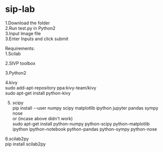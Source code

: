 # sip-lab

1.Download the folder <br/>
2.Run test.py in Python2 <br/>
3.Input Image file <br/> 
3.Enter Inputs and click submit<br/>

Requirements: <br/>
1.Scilab<br/>


2.SIVP toolbox <br/>

3.Python2<br/>

4.kivy<br/>
sudo add-apt-repository ppa:kivy-team/kivy<br/>
sudo apt-get install python-kivy<br/>

5. scipy<br/>
pip install --user numpy scipy matplotlib ipython jupyter pandas sympy nose<br/>
or (incase above didn't work)<br/>
sudo apt-get install python-numpy python-scipy python-matplotlib ipython ipython-notebook python-pandas python-sympy python-nose<br/>

6.scilab2py</br>
pip install scilab2py<br/>
